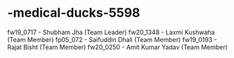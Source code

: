 # -medical-ducks-5598



fw19_0717 - Shubham Jha (Team Leader)
fw20_1348 - Laxmi Kushwaha (Team Member)
fp05_072 - Saifuddin Dhali (Team Member)
fw19_0193 - Rajat Bisht (Team Member)
fw20_0250 - Amit Kumar Yadav (Team Member)